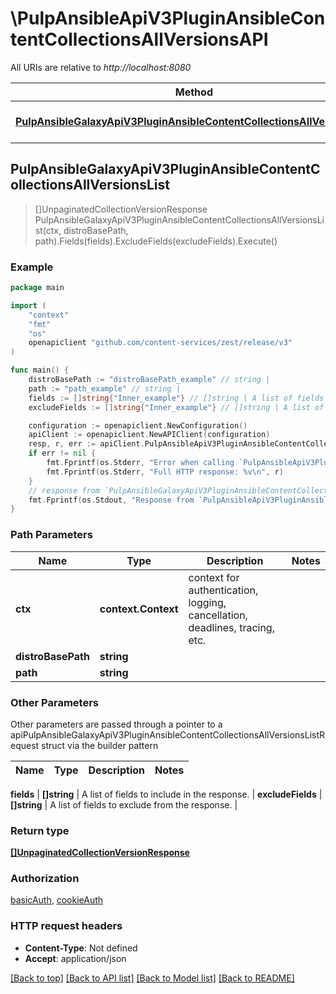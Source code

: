 # \PulpAnsibleApiV3PluginAnsibleContentCollectionsAllVersionsAPI

All URIs are relative to *http://localhost:8080*

Method | HTTP request | Description
------------- | ------------- | -------------
[**PulpAnsibleGalaxyApiV3PluginAnsibleContentCollectionsAllVersionsList**](PulpAnsibleApiV3PluginAnsibleContentCollectionsAllVersionsAPI.md#PulpAnsibleGalaxyApiV3PluginAnsibleContentCollectionsAllVersionsList) | **Get** /pulp_ansible/galaxy/{path}/api/v3/plugin/ansible/content/{distro_base_path}/collections/all-versions/ | 



## PulpAnsibleGalaxyApiV3PluginAnsibleContentCollectionsAllVersionsList

> []UnpaginatedCollectionVersionResponse PulpAnsibleGalaxyApiV3PluginAnsibleContentCollectionsAllVersionsList(ctx, distroBasePath, path).Fields(fields).ExcludeFields(excludeFields).Execute()





### Example

```go
package main

import (
    "context"
    "fmt"
    "os"
    openapiclient "github.com/content-services/zest/release/v3"
)

func main() {
    distroBasePath := "distroBasePath_example" // string | 
    path := "path_example" // string | 
    fields := []string{"Inner_example"} // []string | A list of fields to include in the response. (optional)
    excludeFields := []string{"Inner_example"} // []string | A list of fields to exclude from the response. (optional)

    configuration := openapiclient.NewConfiguration()
    apiClient := openapiclient.NewAPIClient(configuration)
    resp, r, err := apiClient.PulpAnsibleApiV3PluginAnsibleContentCollectionsAllVersionsAPI.PulpAnsibleGalaxyApiV3PluginAnsibleContentCollectionsAllVersionsList(context.Background(), distroBasePath, path).Fields(fields).ExcludeFields(excludeFields).Execute()
    if err != nil {
        fmt.Fprintf(os.Stderr, "Error when calling `PulpAnsibleApiV3PluginAnsibleContentCollectionsAllVersionsAPI.PulpAnsibleGalaxyApiV3PluginAnsibleContentCollectionsAllVersionsList``: %v\n", err)
        fmt.Fprintf(os.Stderr, "Full HTTP response: %v\n", r)
    }
    // response from `PulpAnsibleGalaxyApiV3PluginAnsibleContentCollectionsAllVersionsList`: []UnpaginatedCollectionVersionResponse
    fmt.Fprintf(os.Stdout, "Response from `PulpAnsibleApiV3PluginAnsibleContentCollectionsAllVersionsAPI.PulpAnsibleGalaxyApiV3PluginAnsibleContentCollectionsAllVersionsList`: %v\n", resp)
}
```

### Path Parameters


Name | Type | Description  | Notes
------------- | ------------- | ------------- | -------------
**ctx** | **context.Context** | context for authentication, logging, cancellation, deadlines, tracing, etc.
**distroBasePath** | **string** |  | 
**path** | **string** |  | 

### Other Parameters

Other parameters are passed through a pointer to a apiPulpAnsibleGalaxyApiV3PluginAnsibleContentCollectionsAllVersionsListRequest struct via the builder pattern


Name | Type | Description  | Notes
------------- | ------------- | ------------- | -------------


 **fields** | **[]string** | A list of fields to include in the response. | 
 **excludeFields** | **[]string** | A list of fields to exclude from the response. | 

### Return type

[**[]UnpaginatedCollectionVersionResponse**](UnpaginatedCollectionVersionResponse.md)

### Authorization

[basicAuth](../README.md#basicAuth), [cookieAuth](../README.md#cookieAuth)

### HTTP request headers

- **Content-Type**: Not defined
- **Accept**: application/json

[[Back to top]](#) [[Back to API list]](../README.md#documentation-for-api-endpoints)
[[Back to Model list]](../README.md#documentation-for-models)
[[Back to README]](../README.md)

